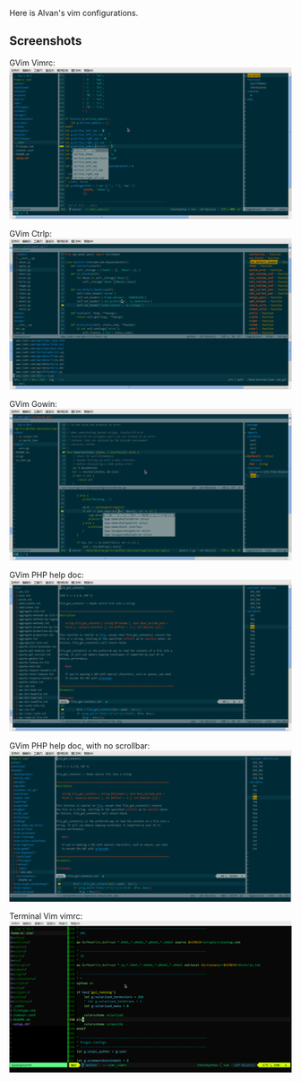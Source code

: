 Here is Alvan's vim configurations.

Screenshots
-----------

GVim Vimrc:
![vimrc.png](screenshots/20140720/vimrc.png)

GVim Ctrlp:
![ctrlp.png](screenshots/20140720/ctrlp.png)

GVim Gowin:
![gowin.png](screenshots/20140720/gowin.png)

GVim PHP help doc:
![doc.png](screenshots/20140725/doc.png)

GVim PHP help doc, with no scrollbar:
![doc.png](screenshots/20140730/doc.png)

Terminal Vim vimrc:
![vimrc.terminal.png](screenshots/20140720/vimrc.terminal.png)
